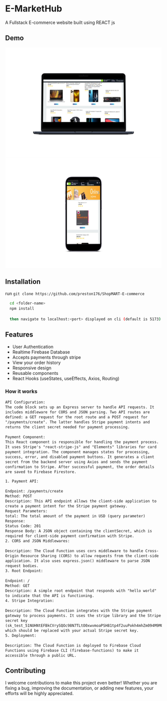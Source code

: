 
# E-MarketHub

A Fullstack E-commerce website built using REACT js

## Demo

![Alt text](smartmockups_lki9vgk4.jpg)
![Alt text](smartmockups_lki9szlg.jpg)


## Installation

run `git clone https://github.com/preston176/ShopMART-E-commerce`

```bash
  cd <folder-name>
  npm install

  then navigate to localhost:<port> displayed on cli (default is 5173)
```
## Features

- User Authentication
- Realtime Firebase Database
- Accepts payments through stripe 
- View your order history
- Responsive design
- Reusable components
- React Hooks (useStates, useEffects, Axios, Routing)

### How it works
```
API Configuration:
The code block sets up an Express server to handle API requests. It includes middleware for CORS and JSON parsing. Two API routes are defined: a GET request for the root route and a POST request for "/payments/create". The latter handles Stripe payment intents and returns the client secret needed for payment processing.

Payment Component:
This React component is responsible for handling the payment process. It uses Stripe's "react-stripe-js" and "Elements" libraries for card payment integration. The component manages states for processing, success, error, and disabled payment buttons. It generates a client secret from the backend server using Axios and sends the payment confirmation to Stripe. After successful payment, the order details are saved to Firebase Firestore.
```
```
1. Payment API:

Endpoint: /payments/create
Method: POST
Description: This API endpoint allows the client-side application to create a payment intent for the Stripe payment gateway.
Request Parameters:
total: The total amount of the payment in USD (query parameter)
Response:
Status Code: 201
Response Body: A JSON object containing the clientSecret, which is required for client-side payment confirmation with Stripe.
2. CORS and JSON Middlewares:

Description: The Cloud Function uses cors middleware to handle Cross-Origin Resource Sharing (CORS) to allow requests from the client-side application. It also uses express.json() middleware to parse JSON request bodies.
3. Root Endpoint:

Endpoint: /
Method: GET
Description: A simple root endpoint that responds with "hello world" to indicate that the API is functioning.
4. Stripe Integration:

Description: The Cloud Function integrates with the Stripe payment gateway to process payments. It uses the stripe library and the Stripe secret key (sk_test_51NUHNtEFBkCVrySQOc98N7TLtO0xwvmoaPSH81tp4f2uuPokh4mhZm094M9MOYNUBaj1Z68MmU9nPt6Ks9mQxzd400IariYDsd), which should be replaced with your actual Stripe secret key.
5. Deployment:

Description: The Cloud Function is deployed to Firebase Cloud Functions using Firebase CLI (firebase-functions) to make it accessible through a public URL.
```
## Contributing

I welcome contributions to make this project even better! Whether you are fixing a bug, improving the documentation, or adding new features, your efforts will be highly appreciated.

